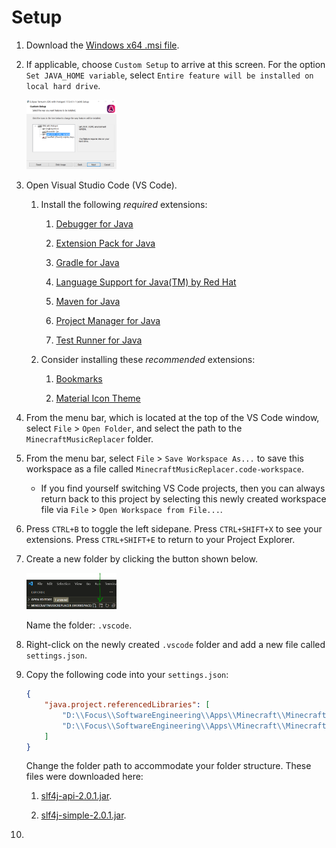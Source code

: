 # Setup
1. Download the [Windows x64 .msi file](https://adoptium.net/temurin/releases/).

1. If applicable, choose `Custom Setup` to arrive at this screen. For the option `Set JAVA_HOME variable`, select `Entire feature will be installed on local hard drive`.

    <img style="width:30%; height:30%" src="resources/eclipse_temurin_jdk_hotspot_17_0_4_1_1_64_setup_custom_setup_java_home.png">

1. Open Visual Studio Code (VS Code).
    1. Install the following _required_ extensions:

        1. [Debugger for Java](https://marketplace.visualstudio.com/items?itemName=vscjava.vscode-java-debug)

        1. [Extension Pack for Java](https://marketplace.visualstudio.com/items?itemName=vscjava.vscode-java-pack)

        1. [Gradle for Java](https://marketplace.visualstudio.com/items?itemName=vscjava.vscode-gradle)

        1. [Language Support for Java(TM) by Red Hat](https://marketplace.visualstudio.com/items?itemName=redhat.java)

        1. [Maven for Java](https://marketplace.visualstudio.com/items?itemName=vscjava.vscode-maven)

        1. [Project Manager for Java](https://marketplace.visualstudio.com/items?itemName=vscjava.vscode-java-dependency)

        1. [Test Runner for Java](https://marketplace.visualstudio.com/items?itemName=vscjava.vscode-java-test)
    
    1. Consider installing these _recommended_ extensions:
        
        1. [Bookmarks](https://marketplace.visualstudio.com/items?itemName=alefragnani.Bookmarks)
        
        1. [Material Icon Theme](https://marketplace.visualstudio.com/items?itemName=PKief.material-icon-theme)

1. From the menu bar, which is located at the top of the VS Code window, select `File` > `Open Folder`, and select the path to the `MinecraftMusicReplacer` folder.

1. From the menu bar, select `File` > `Save Workspace As...` to save this workspace as a file called `MinecraftMusicReplacer.code-workspace`.

    - If you find yourself switching VS Code projects, then you can always return back to this project by selecting this newly created workspace file via `File` > `Open Workspace from File...`.

1. Press `CTRL+B` to toggle the left sidepane. Press `CTRL+SHIFT+X` to see your extensions. Press `CTRL+SHIFT+E` to return to your Project Explorer.

1. Create a new folder by clicking the button shown below.

    <img style="width:30%; height:30%" src="resources/vs_code_how_to_create_a_folder.png">

    Name the folder: `.vscode`.

1. Right-click on the newly created `.vscode` folder and add a new file called `settings.json`.

1. Copy the following code into your `settings.json`:
    ```json
    {
        "java.project.referencedLibraries": [
            "D:\\Focus\\SoftwareEngineering\\Apps\\Minecraft\\MinecraftMusicReplacer\\lib\\slf4j-api-2.0.1.jar",
            "D:\\Focus\\SoftwareEngineering\\Apps\\Minecraft\\MinecraftMusicReplacer\\lib\\slf4j-simple-2.0.1.jar"
        ]
    }
    ```
    
    Change the folder path to accommodate your folder structure. These files were downloaded here:
    1. [slf4j-api-2.0.1.jar](https://repo1.maven.org/maven2/org/slf4j/slf4j-api/2.0.1/).

    1. [slf4j-simple-2.0.1.jar](https://repo1.maven.org/maven2/org/slf4j/slf4j-simple/2.0.1/).

1. 